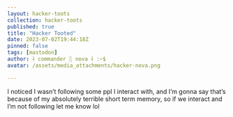 ```yaml
---
layout: hacker-toots
collection: hacker-toots
published: true
title: "Hacker Tooted"
date: 2023-07-02T19:44:18Z
pinned: false
tags: [mastodon]
author: ⸸ commander ░ nova ⸸ :~$
avatar: /assets/media_attachments/hacker-nova.png

---
```


<p>I noticed I wasn’t following some ppl I interact with, and I’m gonna say that’s because of my absolutely terrible short term memory, so if we interact and I’m not following let me know lol</p>



